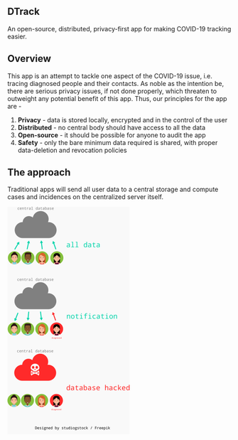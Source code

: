 DTrack
---

An open-source, distributed, privacy-first app for making COVID-19
tracking easier.

Overview
---
This app is an attempt to tackle one aspect of the COVID-19 issue,
i.e. tracing diagnosed people and their contacts. As noble as the
intention be, there are serious privacy issues, if not done properly,
which threaten to outweight any potential benefit of this app. Thus,
our principles for the app are - 

1. **Privacy** - data is stored locally, encrypted and in the control
of the user
2. **Distributed** - no central body should have access to all the data
3. **Open-source** - it should be possible for anyone to audit the app
4. **Safety** - only the bare minimum data required is shared, with proper
data-deletion and revocation policies

The approach
---
Traditional apps will send all user data to a central storage and compute
cases and incidences on the centralized server itself. 

<img src="docs/assets/trad_app.png" height="512px" />
